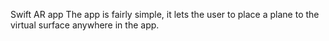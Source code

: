 Swift AR app
The app is fairly simple, it lets the user to place a plane to the virtual surface anywhere in the app.
